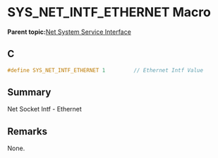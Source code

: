 # SYS\_NET\_INTF\_ETHERNET Macro

**Parent topic:**[Net System Service Interface](GUID-010BB62D-452D-4B87-9F43-FDA5BF80F6AF.md)

## C

```c
#define SYS_NET_INTF_ETHERNET 1			// Ethernet Intf Value

```

## Summary

Net Socket Intf - Ethernet

## Remarks

None.

